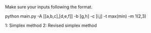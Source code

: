 Make sure your inputs following the format.

python main.py -A [[a,b,c],[d,e,f]] -b [g,h] -c [i,j] -t max(min) -m 1(2,3)

1: Simplex method
2: Revised simplex method


